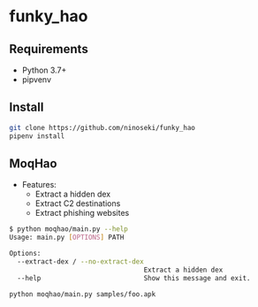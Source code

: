 # funky_hao

## Requirements

- Python 3.7+
- pipvenv

## Install

```bash
git clone https://github.com/ninoseki/funky_hao
pipenv install
```

## MoqHao

- Features:
  - Extract a hidden dex
  - Extract C2 destinations
  - Extract phishing websites

```bash
$ python moqhao/main.py --help
Usage: main.py [OPTIONS] PATH

Options:
  --extract-dex / --no-extract-dex
                                  Extract a hidden dex
  --help                          Show this message and exit.
```

```bash
python moqhao/main.py samples/foo.apk
```
